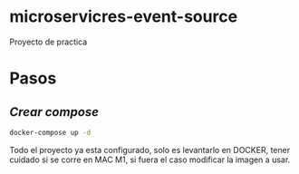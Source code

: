 # microservicres-event-source
Proyecto de practica
# Pasos
## _Crear compose_
```sh
docker-compose up -d 
```


Todo el proyecto ya esta configurado, solo es levantarlo en DOCKER, tener cuidado si se corre  en MAC M1, si fuera el caso 
modificar la imagen a usar.
